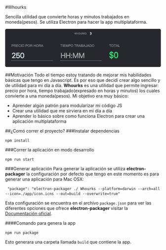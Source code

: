 #Whourks

Sencilla utilidad que convierte horas y minutos trabajados en moneda(pesos). Se utiliza Electron para hacer la app multiplataforma.

![](https://raw.githubusercontent.com/anotherdagou/whourks/master/app/whourks-u.png)

##Motivación 
Todo el tiempo estoy tratando de mejorar mis habilidades básicas que tengo en Javascript. Es por eso que decidí crear algo sencillo y de utilidad para mi día a día. **Whourks** es una utilidad que permite ingresar: precio por hora, tiempo trabajado(expresado en horas y minutos) los cuales convierte a una moneda(pesos). Mi objetivo era muy básico:

* Aprender algún patrón para modularizar mi código JS
* Crear una utilidad que me sirviera en mi día a día
* Aprender lo básico sobre como funciona Electron para crear una aplicación multiplataforma


##¿Comó correr el proyecto?
###Instalar dependencias

```
npm install
```
###Correr la aplicación en modo desarrollo 

```
npm run start
```

###Generar aplicación
Para generar la aplicación se utiliza **electron-packager** la configuración por defecto que tengo en este momento es para generar una aplicación para Mac OSX:

```
 "package": "electron-packager ./ Whourks --platform=darwin --arch=all --icon=./app/icon.icns --out=build --overwrite=true"
 ```
 Esta configuración se encuentra en el archivo ``package.json`` para ver las diferentes opciones que ofrece **electron-packager** visitar la [Documentación oficial](https://github.com/electron-userland/electron-packager#readme).

####Comando para genera la app

```
npm run package
``` 

Esto generara una carpeta llamada ``build`` que contiene la app.


